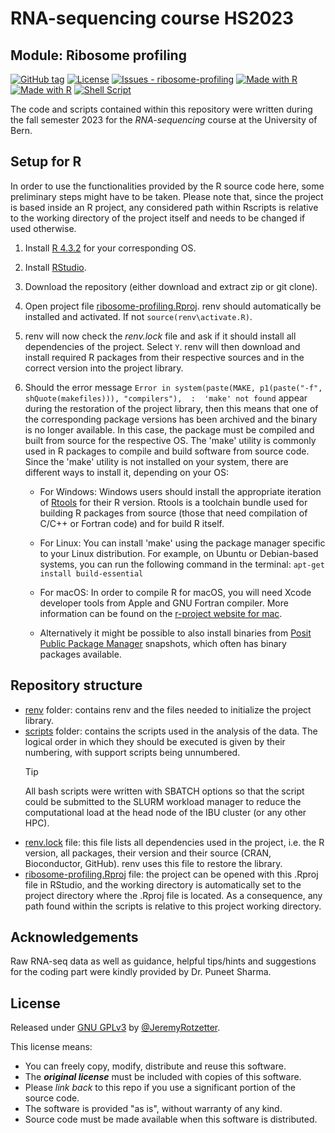 # RNA-sequencing course HS2023

## Module: Ribosome profiling

[![GitHub tag](https://img.shields.io/github/tag/JeremyRotzetter/ribosome-profiling?include_prereleases=&sort=semver&color=blue)](https://github.com/JeremyRotzetter/ribosome-profiling/releases/)
[![License](https://img.shields.io/badge/License-GPLv3-blue)](#license "View license summary")
[![Issues - ribosome-profiling](https://img.shields.io/github/issues/JeremyRotzetter/ribosome-profiling)](https://github.com/JeremyRotzetter/ribosome-profiling/issues "View open issues")
[![Made with R](https://img.shields.io/badge/R-4.3.2-blue?logo=r&logoColor=white)](https://cran.r-project.org/ "Go to CRAN homepage")
[![Made with R](https://img.shields.io/badge/RStudio-2023.09.1_Build_494-blue?logo=rstudio&logoColor=white)](https://posit.co/products/open-source/rstudio/ "Go to RSTUDIO IDE homepage")
[![Shell Script](https://img.shields.io/badge/Shell_Script-blue?logo=gnu-bash&logoColor=white)](https://www.gnu.org/software/bash/ "Go to Bash homepage")

The code and scripts contained within this repository were written during the fall semester 2023 for the *RNA-sequencing* course at the University of Bern.

## Setup for R
In order to use the functionalities provided by the R source code here, some preliminary steps might have to be taken. Please note that, since the project is based inside an R project, any considered path within Rscripts is relative to the working directory of the project itself and needs to be changed if used otherwise.

1. Install [R 4.3.2](https://www.r-project.org/) for your corresponding OS.
2. Install [RStudio](https://posit.co/download/rstudio-desktop/).
3. Download the repository (either download and extract zip or git clone).
4. Open project file [ribosome-profiling.Rproj](https://github.com/JeremyRotzetter/ribosome-profiling/blob/main/ribosome-profiling.Rproj). renv should automatically be installed and activated. If not `source(renv\activate.R)`.
5. renv will now check the *renv.lock* file and ask if it should install all dependencies of the project. Select `Y`. renv will then download and install required R packages from their respective sources and in the correct version into the project library.
6. Should the error message `Error in system(paste(MAKE, p1(paste("-f", shQuote(makefiles))), "compilers"),  : 
  'make' not found` appear during the restoration of the project library, then this means that one of the corresponding package
versions has been archived and the binary is no longer available. In this case, the package must be compiled and built from
source for the respective OS. The 'make' utility is commonly used in R packages to compile and build software from source code.
Since the 'make' utility is not installed on your system, there are different ways to install it, depending on your OS:

    - For Windows: Windows users should install the appropriate iteration of [Rtools](https://cran.r-project.org/bin/windows/Rtools/) for their R version. Rtools is a toolchain bundle used for building R packages from source (those that need compilation of C/C++ or Fortran code) and for build R itself.

    - For Linux: You can install 'make' using the package manager specific to your Linux distribution. For example, on Ubuntu or Debian-based systems, you can run the following command in the terminal: `apt-get install build-essential`

    - For macOS: In order to compile R for macOS, you will need Xcode developer tools from Apple and GNU Fortran compiler. More information can be found on the [r-project website for mac](https://mac.r-project.org/tools/).

    - Alternatively it might be possible to also install binaries from [Posit Public Package Manager](https://packagemanager.posit.co/) snapshots, which often has binary packages available.

## Repository structure

- [renv](renv) folder: contains renv and the files needed to initialize the project library.
- [scripts](scripts) folder: contains the scripts used in the analysis of the data. The logical order in which they should be executed is given by their numbering, with support scripts being unnumbered.
    >[!TIP]
    > All bash scripts were written with SBATCH options so that the script could be submitted to the SLURM workload manager to reduce the computational load at the head node of the IBU cluster (or any other HPC).
- [renv.lock](renv.lock) file: this file lists all dependencies used in the project, i.e. the R version, all packages, their version and their source (CRAN, Bioconductor, GitHub). renv uses this file to restore the library.
- [ribosome-profiling.Rproj](ribosome-profiling.Rproj) file: the project can be opened with this .Rproj file in RStudio, and the working directory is automatically set to the project directory where the .Rproj file is located. As a consequence, any path found within the scripts is relative to this project working directory.

## Acknowledgements
Raw RNA-seq data as well as guidance, helpful tips/hints and suggestions for the coding part were kindly provided by Dr. Puneet Sharma.

## License
Released under [GNU GPLv3](https://choosealicense.com/licenses/gpl-3.0/) by [@JeremyRotzetter](https://github.com/JeremyRotzetter).

This license means:
- You can freely copy, modify, distribute and reuse this software.
- The ***original license*** must be included with copies of this software.
- Please _link back_ to this repo if you use a significant portion of the source code.
- The software is provided "as is", without warranty of any kind.
- Source code must be made available when this software is distributed.